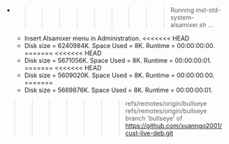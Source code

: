 * >>>>>>>>> Running inst-std-system-alsamixer.sh ...
  * Insert Alsamixer menu in Administration.
<<<<<<< HEAD
  * Disk size = 6240984K. Space Used = 8K. Runtime = 00:00:00:00.
=======
<<<<<<< HEAD
  * Disk size = 5671056K. Space Used = 8K. Runtime = 00:00:00:01.
=======
<<<<<<< HEAD
  * Disk size = 5609020K. Space Used = 8K. Runtime = 00:00:00:00.
=======
  * Disk size = 5669876K. Space Used = 8K. Runtime = 00:00:00:01.
>>>>>>> refs/remotes/origin/bullseye
>>>>>>> refs/remotes/origin/bullseye
>>>>>>> branch 'bullseye' of https://github.com/xuanngo2001/cust-live-deb.git
